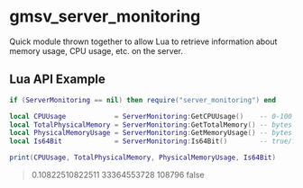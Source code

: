 # gmsv_server_monitoring

Quick module thrown together to allow Lua to retrieve information about memory usage, CPU usage, etc. on the server.

## Lua API Example

```lua
if (ServerMonitoring == nil) then require("server_monitoring") end

local CPUUsage            = ServerMonitoring:GetCPUUsage()    -- 0-100
local TotalPhysicalMemory = ServerMonitoring:GetTotalMemory() -- bytes
local PhysicalMemoryUsage = ServerMonitoring:GetMemoryUsage() -- bytes
local Is64Bit             = ServerMonitoring:Is64Bit()        -- true/false

print(CPUUsage, TotalPhysicalMemory, PhysicalMemoryUsage, Is64Bit)
```

>0.10822510822511 33364553728 108796 false